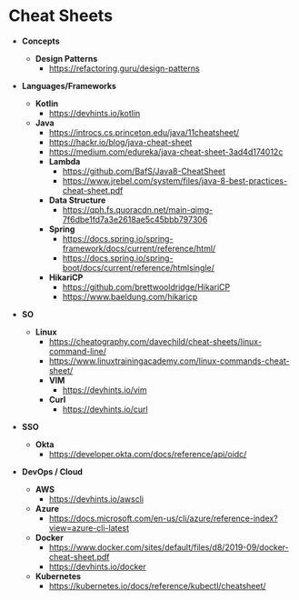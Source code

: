 # Cheat Sheets

- **Concepts**
  - **Design Patterns**
    - https://refactoring.guru/design-patterns
    
- **Languages/Frameworks**
  - **Kotlin**
    - https://devhints.io/kotlin
  - **Java**
    - https://introcs.cs.princeton.edu/java/11cheatsheet/
    - https://hackr.io/blog/java-cheat-sheet
    - https://medium.com/edureka/java-cheat-sheet-3ad4d174012c
    - **Lambda**
      - https://github.com/BafS/Java8-CheatSheet
      - https://www.jrebel.com/system/files/java-8-best-practices-cheat-sheet.pdf
    - **Data Structure**
      - https://qph.fs.quoracdn.net/main-qimg-7f6dbe1fd7a3e2618ae5c45bbb797306
    - **Spring**
      - https://docs.spring.io/spring-framework/docs/current/reference/html/
      - https://docs.spring.io/spring-boot/docs/current/reference/htmlsingle/
    - **HikariCP**
      - https://github.com/brettwooldridge/HikariCP
      - https://www.baeldung.com/hikaricp

- **SO**
  - **Linux**
    - https://cheatography.com/davechild/cheat-sheets/linux-command-line/
    - https://www.linuxtrainingacademy.com/linux-commands-cheat-sheet/
    - **VIM**
      - https://devhints.io/vim
    - **Curl**
      - https://devhints.io/curl
    
- **SSO**
  - **Okta**
    - https://developer.okta.com/docs/reference/api/oidc/

- **DevOps / Cloud**
  - **AWS**
    - https://devhints.io/awscli
  - **Azure**
    - https://docs.microsoft.com/en-us/cli/azure/reference-index?view=azure-cli-latest
  - **Docker**
    - https://www.docker.com/sites/default/files/d8/2019-09/docker-cheat-sheet.pdf
    - https://devhints.io/docker
  - **Kubernetes**
    - https://kubernetes.io/docs/reference/kubectl/cheatsheet/

